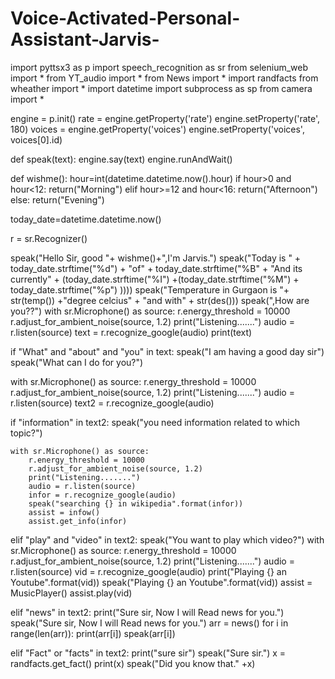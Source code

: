 # Voice-Activated-Personal-Assistant-Jarvis-
import pyttsx3 as p
import speech_recognition as sr
from selenium_web import *
from YT_audio import *
from News import * 
import randfacts
from wheather import *
import datetime
import subprocess as sp
from camera import *


engine = p.init()
rate = engine.getProperty('rate')
engine.setProperty('rate', 180)
voices = engine.getProperty('voices')
engine.setProperty('voices', voices[0].id)

def speak(text):
    engine.say(text)
    engine.runAndWait()


def wishme():
    hour=int(datetime.datetime.now().hour)
    if hour>0 and hour<12:
        return("Morning")
    elif hour>=12 and hour<16:
        return("Afternoon")
    else:
        return("Evening")

today_date=datetime.datetime.now()

r = sr.Recognizer()

speak("Hello Sir, good "+ wishme()+",I'm Jarvis.")
speak("Today is " + today_date.strftime("%d") + "of" + today_date.strftime("%B" + "And its currently" + (today_date.strftime("%I") +(today_date.strftime("%M") + today_date.strftime("%p") ))))
speak("Temperature in Gurgaon is "+ str(temp()) +"degree celcius" + "and with" + str(des()))
speak(",How are you??")
with sr.Microphone() as source:
    r.energy_threshold = 10000
    r.adjust_for_ambient_noise(source, 1.2)
    print("Listening.......")
    audio = r.listen(source)
    text = r.recognize_google(audio)
    print(text)

if "What" and "about" and "you" in text:
    speak("I am having a good day sir")
    speak("What can I do for you?")

with sr.Microphone() as source:
    r.energy_threshold = 10000
    r.adjust_for_ambient_noise(source, 1.2)
    print("Listening.......")
    audio = r.listen(source)
    text2 = r.recognize_google(audio)

if "information" in text2:
    speak("you need information related to which topic?")

    with sr.Microphone() as source:
        r.energy_threshold = 10000
        r.adjust_for_ambient_noise(source, 1.2)
        print("Listening.......")
        audio = r.listen(source)
        infor = r.recognize_google(audio)
        speak("searching {} in wikipedia".format(infor))
        assist = infow()
        assist.get_info(infor)

elif "play" and "video" in text2:
    speak("You want to play which video?")
    with sr.Microphone() as source:
        r.energy_threshold = 10000
        r.adjust_for_ambient_noise(source, 1.2)
        print("Listening.......")
        audio = r.listen(source)
        vid = r.recognize_google(audio)
    print("Playing {} an Youtube".format(vid))
    speak("Playing {} an Youtube".format(vid))
    assist = MusicPlayer()
    assist.play(vid)


elif "news" in text2:
    print("Sure sir, Now I will Read news for you.")
    speak("Sure sir, Now I will Read news for you.")
    arr = news()
    for i in range(len(arr)):
        print(arr[i])
        speak(arr[i])
        
elif "Fact" or "facts" in text2:
    print("sure sir")
    speak("Sure sir.")
    x = randfacts.get_fact()
    print(x)
    speak("Did you know that." +x)


